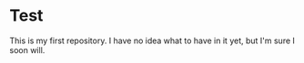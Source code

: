# Test
This is my first repository. I have no idea what to have in it yet, but I'm sure I soon will.
